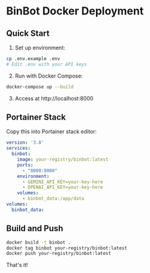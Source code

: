 # BinBot Docker Deployment

## Quick Start

1. Set up environment:
```bash
cp .env.example .env
# Edit .env with your API keys
```

2. Run with Docker Compose:
```bash
docker-compose up --build
```

3. Access at http://localhost:8000

## Portainer Stack

Copy this into Portainer stack editor:

```yaml
version: '3.8'
services:
  binbot:
    image: your-registry/binbot:latest
    ports:
      - "8000:8000"
    environment:
      - GEMINI_API_KEY=your-key-here
      - OPENAI_API_KEY=your-key-here
    volumes:
      - binbot_data:/app/data
volumes:
  binbot_data:
```

## Build and Push

```bash
docker build -t binbot .
docker tag binbot your-registry/binbot:latest
docker push your-registry/binbot:latest
```

That's it!
